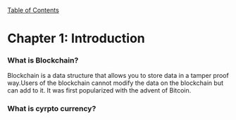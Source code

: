 [Table of Contents](index.md)
# Chapter 1: Introduction
### What is Blockchain?

Blockchain is a data structure that allows you to store data in a tamper proof way.Users of the blockchain cannot modify the data on the blockchain but can add to it. It was first popularized with the advent of Bitcoin.  

### What is cyrpto currency?


